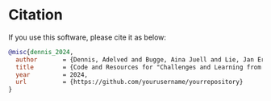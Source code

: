 # Citation

If you use this software, please cite it as below:

```bibtex
@misc{dennis_2024,
  author       = {Dennis, Adelved and Bugge, Aina Juell and Lie, Jan Erik and Bormann, Peter and Faleide, Jan Inge},
  title        = {Code and Resources for "Challenges and Learning from Exploring Deep Metric Learning for Identifying Seismic Stratigraphy"},
  year         = 2024,
  url          = {https://github.com/yourusername/yourrepository}
}
